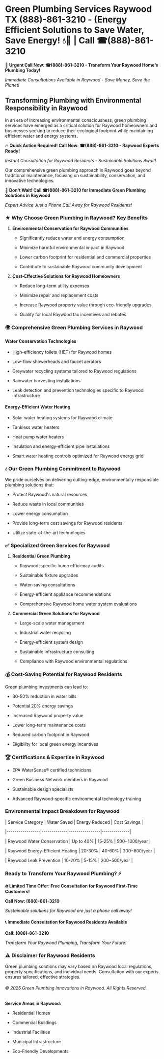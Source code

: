 # Green Plumbing Services Raywood TX (888)-861-3210 - (Energy Efficient Solutions to Save Water, Save Energy! 💧🌿 | Call ☎(888)-861-3210

🚨 **Urgent Call Now: ☎(888)-861-3210 - Transform Your Raywood Home's Plumbing Today!**
*Immediate Consultations Available in Raywood - Save Money, Save the Planet!*

## Transforming Plumbing with Environmental Responsibility in Raywood

In an era of increasing environmental consciousness, green plumbing services have emerged as a critical solution for Raywood homeowners and businesses seeking to reduce their ecological footprint while maintaining efficient water and energy systems. 

🔥 **Quick Action Required! Call Now: ☎(888)-861-3210 - Raywood Experts Ready!**
*Instant Consultation for Raywood Residents - Sustainable Solutions Await!*

Our comprehensive green plumbing approach in Raywood goes beyond traditional maintenance, focusing on sustainability, conservation, and innovative technologies.

🚨 **Don't Wait! Call ☎(888)-861-3210 for Immediate Green Plumbing Solutions in Raywood**
*Expert Advice Just a Phone Call Away for Raywood Residents!*

### ★ Why Choose Green Plumbing in Raywood? Key Benefits

1. **Environmental Conservation for Raywood Communities** 
   - Significantly reduce water and energy consumption
   - Minimize harmful environmental impact in Raywood
   - Lower carbon footprint for residential and commercial properties
   - Contribute to sustainable Raywood community development

2. **Cost-Effective Solutions for Raywood Homeowners** 
   - Reduce long-term utility expenses
   - Minimize repair and replacement costs
   - Increase Raywood property value through eco-friendly upgrades
   - Qualify for local Raywood tax incentives and rebates

### 🌍 Comprehensive Green Plumbing Services in Raywood

#### Water Conservation Technologies
- High-efficiency toilets (HET) for Raywood homes
- Low-flow showerheads and faucet aerators
- Greywater recycling systems tailored to Raywood regulations
- Rainwater harvesting installations
- Leak detection and prevention technologies specific to Raywood infrastructure

#### Energy-Efficient Water Heating
- Solar water heating systems for Raywood climate
- Tankless water heaters
- Heat pump water heaters
- Insulation and energy-efficient pipe installations
- Smart water heating controls optimized for Raywood energy grid

### 💧 Our Green Plumbing Commitment to Raywood

We pride ourselves on delivering cutting-edge, environmentally responsible plumbing solutions that:
- Protect Raywood's natural resources
- Reduce waste in local communities
- Lower energy consumption
- Provide long-term cost savings for Raywood residents
- Utilize state-of-the-art technologies

### ✅ Specialized Green Services for Raywood

1. **Residential Green Plumbing**
   - Raywood-specific home efficiency audits
   - Sustainable fixture upgrades
   - Water-saving consultations
   - Energy-efficient appliance recommendations
   - Comprehensive Raywood home water system evaluations

2. **Commercial Green Solutions for Raywood**
   - Large-scale water management
   - Industrial water recycling
   - Energy-efficient system design
   - Sustainable infrastructure consulting
   - Compliance with Raywood environmental regulations

### 💰 Cost-Saving Potential for Raywood Residents

Green plumbing investments can lead to:
- 30-50% reduction in water bills
- Potential 20% energy savings
- Increased Raywood property value
- Lower long-term maintenance costs
- Reduced carbon footprint in Raywood
- Eligibility for local green energy incentives

### 🏆 Certifications & Expertise in Raywood

- EPA WaterSense® certified technicians
- Green Business Network members in Raywood
- Sustainable design specialists
- Advanced Raywood-specific environmental technology training

### Environmental Impact Breakdown for Raywood

| Service Category | Water Saved | Energy Reduced | Cost Savings |
|-----------------|-------------|----------------|--------------|
| Raywood Water Conservation | Up to 40% | 15-25% | $500-$1000/year |
| Raywood Energy-Efficient Heating | 20-30% | 40-60% | $300-$800/year |
| Raywood Leak Prevention | 10-20% | 5-15% | $200-$500/year |

### Ready to Transform Your Raywood Plumbing? ⚡

**🔥 Limited Time Offer: Free Consultation for Raywood First-Time Customers!**

**Call Now: (888)-861-3210**
*Sustainable solutions for Raywood are just a phone call away!*

#### 📞 Immediate Consultation for Raywood Residents Available

**Call: (888)-861-3210**
*Transform Your Raywood Plumbing, Transform Your Future!*

### ⚠️ Disclaimer for Raywood Residents

Green plumbing solutions may vary based on Raywood local regulations, property specifications, and individual needs. Consultation with our experts ensures tailored, effective strategies.

###### © 2025 Green Plumbing Innovations in Raywood. All Rights Reserved.

**Service Areas in Raywood:** 
- Residential Homes
- Commercial Buildings
- Industrial Facilities
- Municipal Infrastructure
- Eco-Friendly Developments